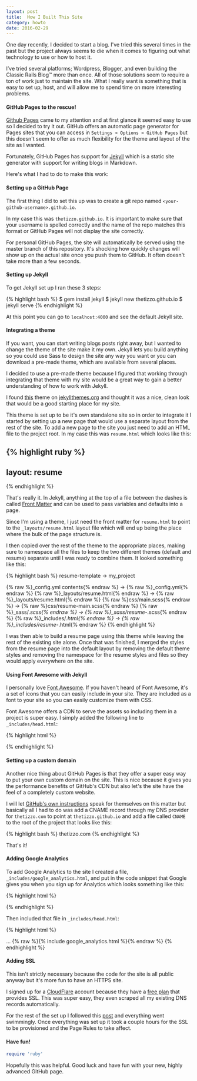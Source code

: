 ```yaml
---
layout: post
title:  How I Built This Site
category: howto
date: 2016-02-29
---
```


One day recently, I decided to start a blog. I've tried this several times in the past but the project always seems to die when it comes to figuring out what technology to use or how to host it.

I’ve tried several platforms; Wordpress, Blogger, and even building the Classic Rails Blog™️ more than once. All of those solutions seem to require a ton of work just to maintain the site.  What I really want is something that is easy to set up, host, and will allow me to spend time on more interesting problems.

#### GitHub Pages to the rescue!

[Github Pages](https://pages.github.com/) came to my attention and at first glance it seemed easy to use so I decided to try it out. GitHub offers an automatic page generator for Pages sites that you can access in `Settings > Options > GitHub Pages` but this doesn't seem to offer as much flexibility for the theme and layout of the site as I wanted.

Fortunately, GitHub Pages has support for [Jekyll](http://jekyllrb.com/) which is a static site generator with support for writing blogs in Markdown.

Here's what I had to do to make this work:

#### Setting up a GitHub Page

The first thing I did to set this up was to create a git repo named `<your-github-username>.github.io`.

In my case this was `thetizzo.github.io`. It is important to make sure that your username is spelled correctly and the name of the repo matches this format or GitHub Pages will not display the site correctly.

For personal GitHub Pages, the site will automatically be served using the master branch of this repository.  It's shocking how quickly changes will show up on the actual site once you push them to GitHub.  It often doesn't take more than a few seconds.

#### Setting up Jekyll

To get Jekyll set up I ran these 3 steps:

{% highlight bash %}
$ gem install jekyll
$ jekyll new thetizzo.github.io
$ jekyll serve
{% endhighlight %}

At this point you can go to `localhost:4000` and see the default Jekyll site.

#### Integrating a theme

If you want, you can start writing blogs posts right away, but I wanted to change the theme of the site make it my own. Jekyll lets you build anything so you could use Sass to design the site any way you want or you can download a pre-made theme, which are available from several places.

I decided to use a pre-made theme because I figured that working through integrating that theme with my site would be a great way to gain a better understanding of how to work with Jekyll.

I found [this](https://github.com/jglovier/resume-template) theme on [jekyllthemes.org](http://jekyllthemes.org/) and thought it was a nice, clean look that would be a good starting place for my site.

This theme is set up to be it's own standalone site so in order to integrate it I started by setting up a new page that would use a separate layout from the rest of the site.  To add a new page to the site you just need to add an HTML file to the project root. In my case this was `resume.html` which looks like this:

{% highlight ruby %}
---
layout: resume
---
{% endhighlight %}

That's really it.  In Jekyll, anything at the top of a file between the dashes is called [Front Matter](https://jekyllrb.com/docs/frontmatter/) and can be used to pass variables and defaults into a page.  

Since I'm using a theme, I just need the front matter for `resume.html` to point to the `_layouts/resume.html` layout file which will end up being the place where the bulk of the page structure is.

I then copied over the rest of the theme to the appropriate places, making sure to namespace all the files to keep the two different themes (default and resume) separate until I was ready to combine them.  It looked something like this:

{% highlight bash %}
resume-template -> my_project

{% raw %}_config.yml contents{% endraw %} -> {% raw %}_config.yml{% endraw %}
{% raw %}_layouts/resume.html{% endraw %} -> {% raw %}_layouts/resume.html{% endraw %}
{% raw %}css/main.scss{% endraw %} -> {% raw %}css/resume-main.scss{% endraw %}
{% raw %}_sass/*.scss{% endraw %} -> {% raw %}_sass/resume-*.scss{% endraw %}
{% raw %}_includes/*.html{% endraw %} -> {% raw %}_includes/resume-*.html{% endraw %}
{% endhighlight %}

I was then able to build a resume page using this theme while leaving the rest of the existing site alone. Once that was finished, I merged the styles from the resume page into the default layout by removing the default theme styles and removing the namespace for the resume styles and files so they would apply everywhere on the site.

#### Using Font Awesome with Jekyll

I personally love [Font Awesome](https://fortawesome.github.io/Font-Awesome/). If you haven't heard of Font Awesome, it's a set of icons that you can easily include in your site.  They are included as a font to your site so you can easily customize them with CSS.

Font Awesome offers a CDN to serve the assets so including them in a project is super easy.  I simply added the following line to `_includes/head.html`:

{% highlight html %}
<link rel="stylesheet" href="https://maxcdn.bootstrapcdn.com/font-awesome/4.5.0/css/font-awesome.min.css">
{% endhighlight %}

#### Setting up a custom domain

Another nice thing about GitHub Pages is that they offer a super easy way to put your own custom domain on the site.  This is nice because it gives you the performance benefits of GitHub's CDN but also let's the site have the feel of a completely custom website.

I will let [GitHub's own instructions](https://help.github.com/articles/using-a-custom-domain-with-github-pages/) speak for themselves on this matter but basically all I had to do was add a CNAME record through my DNS provider for `thetizzo.com` to point at `thetizzo.github.io` and add a file called `CNAME` to the root of the project that looks like this:

{% highlight bash %}
thetizzo.com
{% endhighlight %}

That's it!

#### Adding Google Analytics

To add Google Analytics to the site I created a file, `_includes/google_analytics.html`, and put in the code snippet that Google gives you when you sign up for Analytics which looks something like this:

{% highlight html %}
<script>
  (function(i,s,o,g,r,a,m){i['GoogleAnalyticsObject']=r;i[r]=i[r]||function(){
  (i[r].q=i[r].q||[]).push(arguments)},i[r].l=1*new Date();a=s.createElement(o),
  m=s.getElementsByTagName(o)[0];a.async=1;a.src=g;m.parentNode.insertBefore(a,m)
  })(window,document,'script','//www.google-analytics.com/analytics.js','ga');

  ga('create', '<your tracking ID number>', 'auto');
  ga('send', 'pageview');
</script>
{% endhighlight %}

Then included that file in `_includes/head.html`:

{% highlight html %}
<head>
  ...
  {% raw %}{% include google_analytics.html %}{% endraw %}
</head>
{% endhighlight %}

#### Adding SSL

This isn't strictly necessary because the code for the site is all public anyway but it's more fun to have an HTTPS site.

I signed up for a [CloudFlare](https://www.cloudflare.com/) account because they have a [free plan](https://www.cloudflare.com/plans/) that provides SSL.  This was super easy, they even scraped all my existing DNS records automatically.

For the rest of the set up I followed this [post](https://www.benburwell.com/posts/configuring-cloudflare-universal-ssl/) and everything went swimmingly.  Once everything was set up it took a couple hours for the SSL to be provisioned and the Page Rules to take affect.

#### Have fun!
```ruby
require 'ruby'
```
Hopefully this was helpful.  Good luck and have fun with your new, highly advanced GitHub page.
